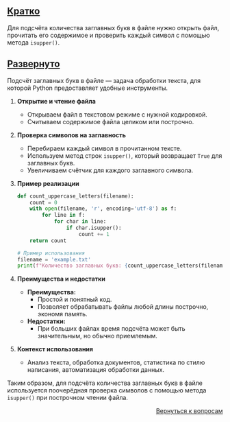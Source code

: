 ## <u>Кратко</u>

Для подсчёта количества заглавных букв в файле нужно открыть файл, прочитать его содержимое и проверить каждый символ с
помощью метода `isupper()`.

## <u>Развернуто</u>

Подсчёт заглавных букв в файле — задача обработки текста, для которой Python предоставляет удобные инструменты.

1. **Открытие и чтение файла**
    - Открываем файл в текстовом режиме с нужной кодировкой.
    - Считываем содержимое файла целиком или построчно.

2. **Проверка символов на заглавность**
    - Перебираем каждый символ в прочитанном тексте.
    - Используем метод строк `isupper()`, который возвращает `True` для заглавных букв.
    - Увеличиваем счётчик для каждого заглавного символа.

3. **Пример реализации**
    ```python
    def count_uppercase_letters(filename):
        count = 0
        with open(filename, 'r', encoding='utf-8') as f:
            for line in f:
                for char in line:
                    if char.isupper():
                        count += 1
        return count

    # Пример использования
    filename = 'example.txt'
    print(f"Количество заглавных букв: {count_uppercase_letters(filename)}")
    ```

4. **Преимущества и недостатки**
    - **Преимущества:**
        - Простой и понятный код.
        - Позволяет обрабатывать файлы любой длины построчно, экономя память.
    - **Недостатки:**
        - При больших файлах время подсчёта может быть значительным, но обычно приемлемым.

5. **Контекст использования**
    - Анализ текста, обработка документов, статистика по стилю написания, автоматизация обработки данных.

Таким образом, для подсчёта количества заглавных букв в файле используется поочерёдная проверка символов с помощью
метода `isupper()` при построчном чтении файла.

<div align="right">

[Вернуться к вопросам](../Вопросы.md)

</div>
